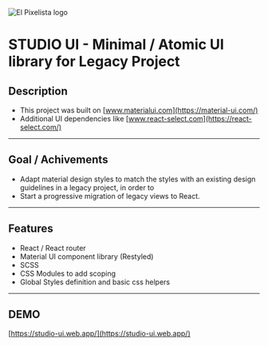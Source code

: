 ![El Pixelista logo](https://www.elpixelista.com/xtras/cdn/banner1.png)

# STUDIO UI - Minimal / Atomic UI library for Legacy Project

## Description
- This project was built on [www.materialui.com](https://material-ui.com/)
- Additional UI dependencies like [www.react-select.com](https://react-select.com/)

---

## Goal / Achivements
- Adapt material design styles to match the styles with an existing design guidelines in a legacy project, in order to
- Start a progressive migration of legacy views to React.

---

## Features
 - React / React router
 - Material UI component library (Restyled)
 - SCSS
 - CSS Modules to add scoping
 - Global Styles definition and basic css helpers

---

## DEMO
[https://studio-ui.web.app/](https://studio-ui.web.app/)